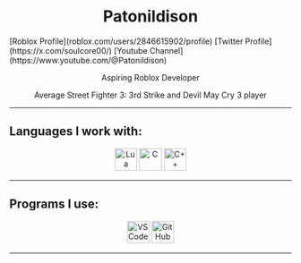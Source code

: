 <h1 align="center">Patonildison</h1>

<p align="cente">
  [Roblox Profile](roblox.com/users/2846615902/profile)
  [Twitter Profile](https://x.com/soulcore00/)
  [Youtube Channel](https://www.youtube.com/@Patonildison)
</p>

<p align="center">
  Aspiring Roblox Developer
</p>

<p align="center">
  Average Street Fighter 3: 3rd Strike and Devil May Cry 3 player
</p>

---

## Languages I work with:

<div align="center">
  <img src="https://cdn.jsdelivr.net/gh/devicons/devicon/icons/lua/lua-original.svg" width="40" alt="Lua"/>
  <img src="https://cdn.jsdelivr.net/gh/devicons/devicon/icons/c/c-original.svg" width="40" alt="C"/>
  <img src="https://cdn.jsdelivr.net/gh/devicons/devicon/icons/cplusplus/cplusplus-original.svg" width="40" alt="C++"/>
</div>

---

## Programs I use:

<div align="center">
  <img src="https://cdn.jsdelivr.net/gh/devicons/devicon/icons/vscode/vscode-original.svg" width="40" alt="VS Code"/>
  <img src="https://cdn.jsdelivr.net/gh/devicons/devicon/icons/github/github-original.svg" width="40" alt="GitHub"/>
</div>

---

<p align="center">
  
</p>
